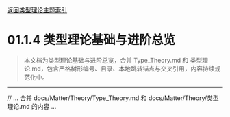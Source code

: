 [返回类型理论主题索引](./README.md)

# 01.1.4 类型理论基础与进阶总览

> 本文档为类型理论基础与进阶总览，合并 Type_Theory.md 和 类型理论.md，包含严格树形编号、目录、本地跳转锚点与交叉引用，内容持续规范化中。

---

// ... 合并 docs/Matter/Theory/Type_Theory.md 和 docs/Matter/Theory/类型理论.md 的内容 ...
